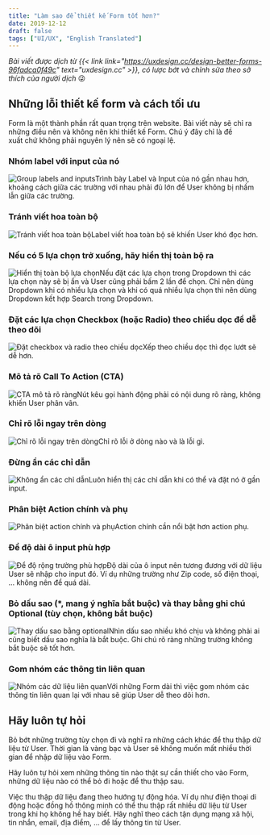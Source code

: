 ```yaml
---
title: "Làm sao để thiết kế Form tốt hơn?"
date: 2019-12-12
draft: false
tags: ["UI/UX", "English Translated"]
---
```


*Bài viết được dịch từ {{< link link="https://uxdesign.cc/design-better-forms-96fadca0f49c" text="uxdesign.cc" >}}, có lược bớt và chỉnh sửa theo sở thích của người dịch* 😜

## Những lỗi thiết kế form và cách tối ưu

Form là một thành phần rất quan trọng trên website. Bài viết này sẽ chỉ ra những điều nên và không nên khi thiết kế Form. Chú ý đây chỉ là đề xuất chứ không phải nguyên lý nên sẽ có ngoại lệ.

### Nhóm label với input của nó

![Group labels and inputs](/images/ux_form-1.jpg)Trình bày Label và Input của nó gần nhau hơn, khoảng cách giữa các trường với nhau phải đủ lớn để User không bị nhầm lẫn giữa các trường.

### Tránh viết hoa toàn bộ

![Tránh viết hoa toàn bộ](/images/ux_form-2.jpg)Label viết hoa toàn bộ sẽ khiến User khó đọc hơn.

### Nếu có 5 lựa chọn trở xuống, hãy hiển thị toàn bộ ra

![Hiển thị toàn bộ lựa chọn](/images/ux_form-3.jpg)Nếu đặt các lựa chọn trong Dropdown thì các lựa chọn này sẽ bị ẩn và User cũng phải bấm 2 lần để chọn. Chỉ nên dùng Dropdown khi có nhiều lựa chọn và khi có quá nhiều lựa chọn thì nên dùng Dropdown kết hợp Search trong Dropdown.

### Đặt các lựa chọn Checkbox (hoặc Radio) theo chiều dọc để dễ theo dõi

![Đặt checkbox và radio theo chiều dọc](/images/ux_form-4.jpg)Xếp theo chiều dọc thì đọc lướt sẽ dễ hơn.

### Mô tả rõ Call To Action (CTA)

![CTA mô tả rõ ràng](/images/ux_form-5.jpg)Nút kêu gọi hành động phải có nội dung rõ ràng, không khiến User phân vân.

### Chỉ rõ lỗi ngay trên dòng

![Chỉ rõ lỗi ngay trên dòng](/images/ux_form-6.jpg)Chỉ rõ lỗi ở dòng nào và là lỗi gì.

### Đừng ẩn các chỉ dẫn

![Không ẩn các chỉ dẫn](/images/ux_form-7.jpg)Luôn hiển thị các chỉ dẫn khi có thể và đặt nó ở gần input.

### Phân biệt Action chính và phụ

![Phân biệt action chính và phụ](/images/ux_form-8.jpg)Action chính cần nổi bật hơn action phụ.

### Để độ dài ô input phù hợp

![Để độ rộng trường phù hợp](/images/ux_form-9.jpg)Độ dài của ô input nên tương đương với dữ liệu User sẽ nhập cho input đó. Ví dụ những trường như Zip code, số điện thoại, … không nên để quá dài.

### Bỏ dấu sao (\*, mang ý nghĩa bắt buộc) và thay bằng ghi chú Optional (tùy chọn, không bắt buộc)

![Thay dấu sao bằng optional](/images/ux_form-10.jpg)Nhìn dấu sao nhiều khó chịu và không phải ai cũng biết dấu sao nghĩa là bắt buộc. Ghi chú rõ ràng những trường không bắt buộc sẽ tốt hơn.

### Gom nhóm các thông tin liên quan

![Nhóm các dữ liệu liên quan](/images/ux_form-11.jpg)Với những Form dài thì việc gom nhóm các thông tin liên quan lại với nhau sẽ giúp User dễ theo dõi hơn.

## Hãy luôn tự hỏi

Bỏ bớt những trường tùy chọn đi và nghĩ ra những cách khác để thu thập dữ liệu từ User. Thời gian là vàng bạc và User sẽ không muốn mất nhiều thời gian để nhập dữ liệu vào Form.

Hãy luôn tự hỏi xem những thông tin nào thật sự cần thiết cho vào Form, những dữ liệu nào có thể bỏ đi hoặc để thu thập sau.

Việc thu thập dữ liệu đang theo hướng tự động hóa. Ví dụ như điện thoại di động hoặc đồng hồ thông minh có thể thu thập rất nhiều dữ liệu từ User trong khi họ không hề hay biết. Hãy nghĩ theo cách tận dụng mạng xã hội, tin nhắn, email, địa điểm, … để lấy thông tin từ User.
